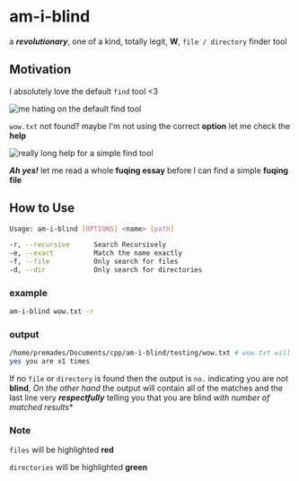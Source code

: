 # **am-i-blind**

a ***revolutionary***, one of a kind, totally legit, **W**, `file / directory` finder tool

## **Motivation**

I absolutely love the default `find` tool <3

![me hating on the default find tool](https://i.imgur.com/sxWFJKJ.gif)

`wow.txt` not found? maybe I'm not using the correct **option** let me check the **help**

![really long help for a simple find tool](https://i.imgur.com/2rd4ZVQ.png)

***Ah yes!*** let me read a whole **fuqing essay** before I can find a simple **fuqing file**

## **How to Use**

```bash
Usage: am-i-blind [OPTIONS] <name> [path]

-r, --recursive      Search Recursively
-e, --exact          Match the name exactly
-f, --file           Only search for files
-d, --dir            Only search for directories
```

### **example**

```bash
am-i-blind wow.txt -r 
```

### **output**

```bash
/home/premades/Documents/cpp/am-i-blind/testing/wow.txt # wow.txt will be in red 
yes you are x1 times 
```

If no `file` or `directory` is found then the output is `no.` indicating you are not **blind**, *On the other hand* the output will contain all of the matches and the last line very ***respectfully*** telling you that you are blind *with number of matched results**

### **Note**

`files` will be highlighted **red**

`directories` will be highlighted **green**

